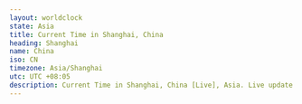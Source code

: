 ```yaml
---
layout: worldclock
state: Asia
title: Current Time in Shanghai, China
heading: Shanghai
name: China
iso: CN
timezone: Asia/Shanghai
utc: UTC +08:05
description: Current Time in Shanghai, China [Live], Asia. Live update now time in Shanghai, timezone Asia/Shanghai, UTC +08:05, Country ISO code & Current Local Time.
---
```


